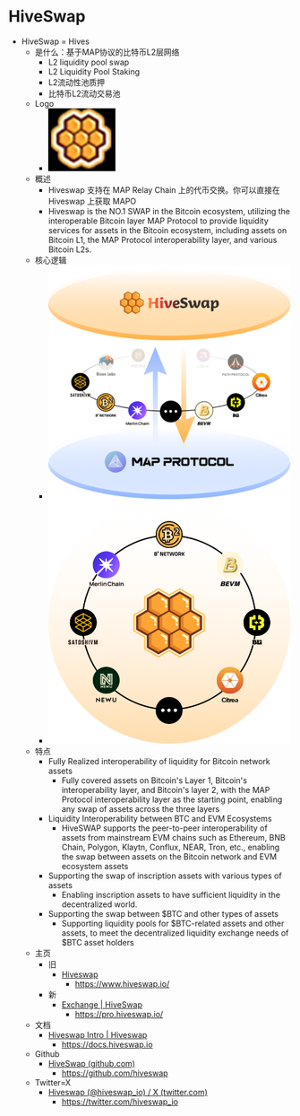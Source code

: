 # HiveSwap

* HiveSwap = Hives 
  * 是什么：基于MAP协议的比特币L2层网络 
    * L2 liquidity pool swap 
    * L2 Liquidity Pool Staking 
    * L2流动性池质押 
    * 比特币L2流动交易池 
  * Logo 
    * ![hiveswap_logo](../../../../assets/img/hiveswap_logo.png)
  * 概述 
    * Hiveswap 支持在 MAP Relay Chain 上的代币交换。你可以直接在 Hiveswap 上获取 MAPO 
    * Hiveswap is the NO.1 SWAP in the Bitcoin ecosystem, utilizing the interoperable Bitcoin layer MAP Protocol to provide liquidity services for assets in the Bitcoin ecosystem, including assets on Bitcoin L1, the MAP Protocol interoperability layer, and various Bitcoin L2s. 
  * 核心逻辑
    * ![hiveswap_core_arch](../../../../assets/img/hiveswap_core_arch.png)
    * ![hiveswap_core_logic](../../../../assets/img/hiveswap_core_logic.png)
  * 特点 
    * Fully Realized interoperability of liquidity for Bitcoin network assets 
      * Fully covered assets on Bitcoin's Layer 1, Bitcoin's interoperability layer, and Bitcoin's layer 2, with the MAP Protocol interoperability layer as the starting point, enabling any swap of assets across the three layers 
    * Liquidity Interoperability between BTC and EVM Ecosystems 
      * HiveSWAP supports the peer-to-peer interoperability of assets from mainstream EVM chains such as Ethereum, BNB Chain, Polygon, Klaytn, Conflux, NEAR, Tron, etc., enabling the swap between assets on the Bitcoin network and EVM ecosystem assets 
    * Supporting the swap of inscription assets with various types of assets 
      * Enabling inscription assets to have sufficient liquidity in the decentralized world. 
    * Supporting the swap between $BTC and other types of assets 
      * Supporting liquidity pools for $BTC-related assets and other assets, to meet the decentralized liquidity exchange needs of $BTC asset holders 
  * 主页 
    * 旧 
      * [Hiveswap](https://www.hiveswap.io/)
        * https://www.hiveswap.io/
    * 新 
      * [Exchange | HiveSwap](https://pro.hiveswap.io/)
        * https://pro.hiveswap.io/
  * 文档 
    * [Hiveswap Intro | Hiveswap](https://docs.hiveswap.io)
      * https://docs.hiveswap.io
  * Github 
    * [HiveSwap (github.com)](https://github.com/hiveswap)
      * https://github.com/hiveswap
  * Twitter=X 
    * [Hiveswap (@hiveswap_io) / X (twitter.com)](https://twitter.com/hiveswap_io)
      * https://twitter.com/hiveswap_io
